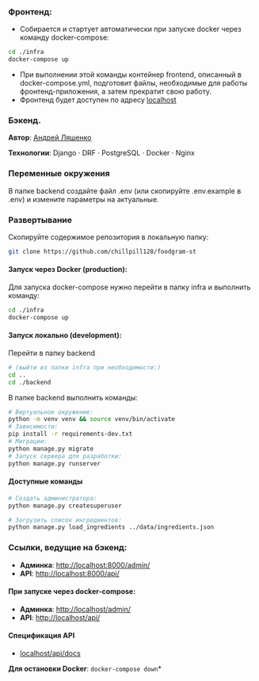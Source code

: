 
### Фронтенд:
- Собирается и стартует автоматически при запуске docker через команду docker-compose:
```bash
cd ./infra
docker-compose up
```
- При выполнении этой команды контейнер frontend, описанный в docker-compose.yml, подготовит файлы, необходимые для работы фронтенд-приложения, а затем прекратит свою работу.
- Фронтенд будет доступен по адресу [localhost](http://localhost)


### Бэкенд.

**Автор**: [Андрей Ляшенко](https://github.com/chillpill128)

**Технологии**: Django · DRF · PostgreSQL · Docker · Nginx

### Переменные окружения
В папке backend создайте файл .env (или скопируйте .env.example в .env) и измените параметры на актуальные.

### Развертывание
Скопируйте содержимое репозитория в локальную папку:
```bash
git clone https://github.com/chillpill128/foodgram-st
```

#### Запуск через Docker (production):
Для запуска docker-compose нужно перейти в папку infra и выполнить команду:
```bash
cd ./infra
docker-compose up
```

#### Запуск локально (development):
Перейти в папку backend
```bash
# (выйти из папки infra при необходимости:)
cd ..
cd ./backend
```
В папке backend выполнить команды:
```bash
# Виртуальное окружение:
python -m venv venv && source venv/bin/activate
# Зависимости:
pip install -r requirements-dev.txt
# Миграции:
python manage.py migrate
# Запуск сервера для разработки:
python manage.py runserver
```
#### Доступные команды
```bash
# Создать администратора:
python manage.py createsuperuser

# Загрузить список ингредиентов:
python manage.py load_ingredients ../data/ingredients.json
```

### Ссылки, ведущие на бэкенд:
- **Админка**: [http://localhost:8000/admin/](http://localhost:8000/admin/)
- **API**: [http://localhost:8000/api/](http://localhost:8000/api/)

#### При запуске через docker-compose:
- **Админка**: [http://localhost/admin/](http://localhost/admin/)
- **API**: [http://localhost/api/](http://localhost/api/)

#### Спецификация API
- [localhost/api/docs](
http://localhost/api/docs/)

**Для остановки Docker**: `docker-compose down`*


